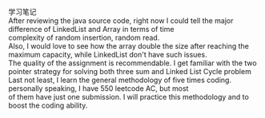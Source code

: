 学习笔记
<br/>
After reviewing the java source code, right now I could tell the major difference of LinkedList and Array in terms of time<br/>
complexity of random insertion, random read.<br/>
Also, I would love to see how the array double the size after reaching the maximum capacity, while LinkedList don't have such issues.
<br/>
The quality of the assignment is recommendable. I get familiar with the two pointer strategy for solving both three sum and Linked List Cycle problem<br/>
Last not least, I learn the general methodology of five times coding. personally speaking, I have 550 leetcode AC, but most<br>
of them have just one submission. I will practice this methodology and to boost the coding ability.
